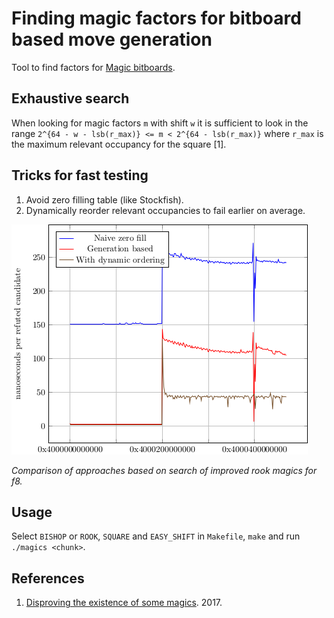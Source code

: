 Finding magic factors for bitboard based move generation
========================================================

Tool to find factors for [Magic bitboards](https://chessprogramming.wikispaces.com/Magic+Bitboards).

Exhaustive search
-----------------

When looking for magic factors `m` with shift `w` it is sufficient to look
in the range `2^{64 - w - lsb(r_max)} <= m < 2^{64 - lsb(r_max)}` where
`r_max` is the maximum relevant occupancy for the square [1].

Tricks for fast testing
-----------------------

1. Avoid zero filling table (like Stockfish).
2. Dynamically reorder relevant occupancies to fail earlier on average.

![Performance comparison](/fig-benchmark-rf8.png)

*Comparison of approaches based on search of improved rook magics for f8.*

Usage
-----

Select `BISHOP` or `ROOK`, `SQUARE` and `EASY_SHIFT` in `Makefile`, `make` and run `./magics <chunk>`.

References
----------

1. [Disproving the existence of some magics](http://www.talkchess.com/forum/viewtopic.php?t=65187). 2017.
